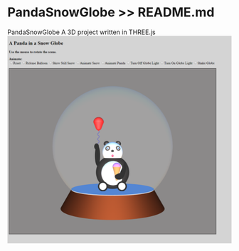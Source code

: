 # PandaSnowGlobe >> README.md

 PandaSnowGlobe
A 3D project written in THREE.js
<br>
![Bear](https://github.com/mdecaire/PandaSnowGlobe/blob/master/pandaGlobe.png)
